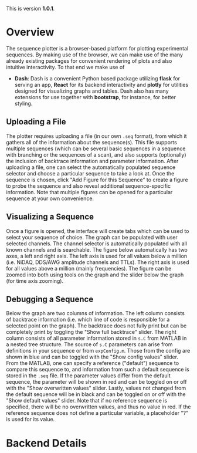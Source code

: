 This is version **1.0.1**.

# Overview

The sequence plotter is a browser-based platform for plotting experimental sequences. By making use of the browser, we can make use of the many already existing packages for convenient rendering of plots and also intuitive interactivity. To that end we make use of
- **Dash**: Dash is a convenient Python based package utilizing **flask** for serving an app, **React** for its backend interactivity and **plotly** for utilities designed for visualizing graphs and tables. Dash also has many extensions for use together with **bootstrap**, for instance, for better styling.

## Uploading a File

The plotter requires uploading a file (in our own `.seq` format), from which it gathers all of the information about the sequence(s). This file supports multiple sequences (which can be several basic sequences in a sequence with branching or the sequences of a scan), and also supports (optionally) the inclusion of backtrace information and parameter information. After uploading a file, one can select the automatically populated sequence selector and choose a particular sequence to take a look at. Once the sequence is chosen, click "Add Figure for this Sequence" to create a figure to probe the sequence and also reveal additional sequence-specific information. Note that multiple figures can be opened for a particular sequence at your own convenience.

## Visualizing a Sequence

Once a figure is opened, the interface will create tabs which can be used to select your sequence of choice. The graph can be populated with user selected channels. The channel selector is automatically populated with all known channels and is searchable. The figure below automatically has two axes, a left and right axis. The left axis is used for all values below a million (i.e. NiDAQ, DDS/AWG amplitude channels and TTLs). The right axis is used for all values above a million (mainly frequencies). The figure can be zoomed into both using tools on the graph and the slider below the graph (for time axis zooming).

## Debugging a Sequence

Below the graph are two columns of information. The left column consists of backtrace information (i.e. which line of code is responsible for a selected point on the graph). The backtrace does not fully print but can be completely print by toggling the "Show full backtrace" slider. The right column consists of all parameter information stored in `s.C` from MATLAB in a nested tree structure. The source of `s.C` parameters can arise from definitions in your sequence or from `expConfig.m`. Those from the config are shown in blue and can be toggled with the "Show config values" slider. From the MATLAB, one can specify a reference ("default") sequence to compare this sequence to, and information from such a default sequence is stored in the `.seq` file. If the parameter values differ from the default sequence, the parameter will be shown in red and can be toggled on or off with the "Show overwritten values" slider. Lastly, values not changed from the default sequence will be in black and can be toggled on or off with the "Show default values" slider. Note that if no reference sequence is specified, there will be no overwritten values, and thus no value in red. If the reference sequence does not define a particular variable, a placeholder "?" is used for its value.

# Backend Details